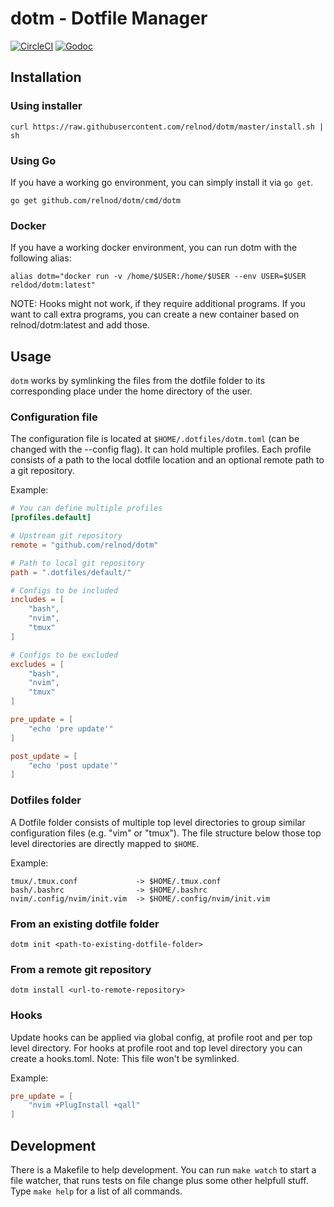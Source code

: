 # dotm - Dotfile Manager

[![CircleCI](https://circleci.com/gh/relnod/dotm.svg?style=svg)](https://circleci.com/gh/relnod/dotm)
[![Godoc](https://godoc.org/github.com/relnod/dotm?status.svg)](https://godoc.org/github.com/relnod/dotm)

## Installation

### Using installer
```
curl https://raw.githubusercontent.com/relnod/dotm/master/install.sh | sh
```

### Using Go
If you have a working go environment, you can simply install it via `go get`.
```
go get github.com/relnod/dotm/cmd/dotm
```

### Docker
If you have a working docker environment, you can run dotm with the following alias:

```
alias dotm="docker run -v /home/$USER:/home/$USER --env USER=$USER reldod/dotm:latest"
```
NOTE: Hooks might not work, if they require additional programs. If you want to call extra programs, you can create a new container based on relnod/dotm:latest and add those.

## Usage

`dotm` works by symlinking the files from the dotfile folder to its corresponding place under the home directory of the user.

### Configuration file
The configuration file is located at `$HOME/.dotfiles/dotm.toml` (can be changed with the --config flag). It can hold multiple profiles. Each profile consists of a path to the local dotfile location and an optional remote path to a git repository.


Example:
```toml
# You can define multiple profiles
[profiles.default]

# Upstream git repository
remote = "github.com/relnod/dotm"

# Path to local git repository
path = ".dotfiles/default/"

# Configs to be included
includes = [
    "bash",
    "nvim",
    "tmux"
]

# Configs to be excluded
excludes = [
    "bash",
    "nvim",
    "tmux"
]

pre_update = [
    "echo 'pre update'"
]

post_update = [
    "echo 'post update'"
]
```

### Dotfiles folder
A Dotfile folder consists of multiple top level directories to group similar configuration files (e.g. "vim" or "tmux"). The file structure below those top level directories are directly mapped to `$HOME`.

Example:
```
tmux/.tmux.conf             -> $HOME/.tmux.conf
bash/.bashrc                -> $HOME/.bashrc
nvim/.config/nvim/init.vim  -> $HOME/.config/nvim/init.vim
```

### From an existing dotfile folder
```
dotm init <path-to-existing-dotfile-folder>
```

### From a remote git repository
```
dotm install <url-to-remote-repository>
```

### Hooks
Update hooks can be applied via global config, at profile root and per top level directory. For hooks at profile root and top level directory you can create a hooks.toml. Note: This file won't be symlinked.

Example:
```toml
pre_update = [
    "nvim +PlugInstall +qall"
]
```

## Development

There is a Makefile to help development. You can run `make watch` to start a file watcher, that runs tests on file change plus some other helpfull stuff. Type `make help` for a list of all commands.
